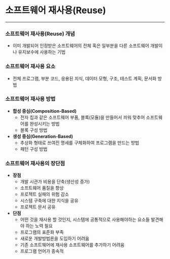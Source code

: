 # 소프트웨어 재사용(Reuse)

---

### 소프트웨어 재사용(Reuse) 개념
- 이미 개발되어 인정받은 소프트웨어의 전체 혹은 일부분을 다른 소프트웨어 개발이나 유지보수에 사용하는 기법

### 소프트웨어 재사용 요소
- 전체 프로그램, 부분 코드, 응용된 지식, 데이터 모형, 구조, 테스트 계획, 문서화 방법

### 소프트웨어 재사용 방법
- **합성 중심(Composition-Based)**
  - 전자 칩과 같은 소프트웨어 부품, 블록(모듈)을 만들어서 끼워 맞추어 소프트웨어를 완성시키는 방법
  - 블록 구성 방법
- **생성 중심(Generation-Based)**
  - 추상화 형태로 쓰여진 명세를 구체화하여 프로그램을 만드는 방법
  - 패턴 구성 방법

### 소프트웨어 재사용의 장단점
- **장점**
  - 개발 시관가 비용을 단축(생산성 증가)
  - 소프트웨어 품질을 향상
  - 프로젝트 실패의 위험 감소
  - 시스템 구축에 대한 지식을 공유
  - 프로젝트 문서 공유
- **단점**
  - 어떤 것을 재사용 할 것인지, 시스템에 공통적으로 사용해야하는 요소들 발견해야 하는 노력 필요
  - 프로그램의 표준화 부족
  - 새로운 개발방법론을 도입하기 어려움
  - 기존 소프트웨어에 재사용 소프트웨어를 추가하기 어려움
  - 프로그램 언어가 종속적
  